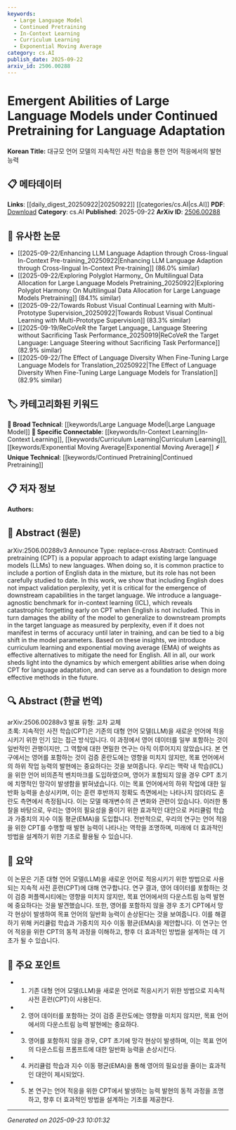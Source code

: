 ```yaml
---
keywords:
  - Large Language Model
  - Continued Pretraining
  - In-Context Learning
  - Curriculum Learning
  - Exponential Moving Average
category: cs.AI
publish_date: 2025-09-22
arxiv_id: 2506.00288
---
```


<!-- KEYWORD_LINKING_METADATA:
{
  "processed_timestamp": "2025-09-23T10:01:32.949388",
  "vocabulary_version": "1.0",
  "selected_keywords": [
    "Large Language Model",
    "Continued Pretraining",
    "In-Context Learning",
    "Curriculum Learning",
    "Exponential Moving Average"
  ],
  "rejected_keywords": [],
  "similarity_scores": {
    "Large Language Model": 0.85,
    "Continued Pretraining": 0.78,
    "In-Context Learning": 0.82,
    "Curriculum Learning": 0.8,
    "Exponential Moving Average": 0.79
  },
  "extraction_method": "AI_prompt_based",
  "budget_applied": true,
  "candidates_json": {
    "candidates": [
      {
        "surface": "Large Language Models",
        "canonical": "Large Language Model",
        "aliases": [
          "LLMs"
        ],
        "category": "broad_technical",
        "rationale": "Central to the paper's focus on language adaptation and emergent abilities.",
        "novelty_score": 0.45,
        "connectivity_score": 0.9,
        "specificity_score": 0.7,
        "link_intent_score": 0.85
      },
      {
        "surface": "Continued Pretraining",
        "canonical": "Continued Pretraining",
        "aliases": [
          "CPT"
        ],
        "category": "unique_technical",
        "rationale": "Key process discussed for adapting language models to new languages.",
        "novelty_score": 0.75,
        "connectivity_score": 0.65,
        "specificity_score": 0.8,
        "link_intent_score": 0.78
      },
      {
        "surface": "In-Context Learning",
        "canonical": "In-Context Learning",
        "aliases": [
          "ICL"
        ],
        "category": "specific_connectable",
        "rationale": "Important concept for evaluating model capabilities in new languages.",
        "novelty_score": 0.6,
        "connectivity_score": 0.72,
        "specificity_score": 0.78,
        "link_intent_score": 0.82
      },
      {
        "surface": "Curriculum Learning",
        "canonical": "Curriculum Learning",
        "aliases": [],
        "category": "specific_connectable",
        "rationale": "Proposed as an effective alternative method to mitigate reliance on English data.",
        "novelty_score": 0.5,
        "connectivity_score": 0.68,
        "specificity_score": 0.75,
        "link_intent_score": 0.8
      },
      {
        "surface": "Exponential Moving Average of Weights",
        "canonical": "Exponential Moving Average",
        "aliases": [
          "EMA"
        ],
        "category": "specific_connectable",
        "rationale": "Technique introduced to improve model training stability and performance.",
        "novelty_score": 0.65,
        "connectivity_score": 0.7,
        "specificity_score": 0.77,
        "link_intent_score": 0.79
      }
    ],
    "ban_list_suggestions": [
      "validation perplexity",
      "downstream capabilities"
    ]
  },
  "decisions": [
    {
      "candidate_surface": "Large Language Models",
      "resolved_canonical": "Large Language Model",
      "decision": "linked",
      "scores": {
        "novelty": 0.45,
        "connectivity": 0.9,
        "specificity": 0.7,
        "link_intent": 0.85
      }
    },
    {
      "candidate_surface": "Continued Pretraining",
      "resolved_canonical": "Continued Pretraining",
      "decision": "linked",
      "scores": {
        "novelty": 0.75,
        "connectivity": 0.65,
        "specificity": 0.8,
        "link_intent": 0.78
      }
    },
    {
      "candidate_surface": "In-Context Learning",
      "resolved_canonical": "In-Context Learning",
      "decision": "linked",
      "scores": {
        "novelty": 0.6,
        "connectivity": 0.72,
        "specificity": 0.78,
        "link_intent": 0.82
      }
    },
    {
      "candidate_surface": "Curriculum Learning",
      "resolved_canonical": "Curriculum Learning",
      "decision": "linked",
      "scores": {
        "novelty": 0.5,
        "connectivity": 0.68,
        "specificity": 0.75,
        "link_intent": 0.8
      }
    },
    {
      "candidate_surface": "Exponential Moving Average of Weights",
      "resolved_canonical": "Exponential Moving Average",
      "decision": "linked",
      "scores": {
        "novelty": 0.65,
        "connectivity": 0.7,
        "specificity": 0.77,
        "link_intent": 0.79
      }
    }
  ]
}
-->

# Emergent Abilities of Large Language Models under Continued Pretraining for Language Adaptation

**Korean Title:** 대규모 언어 모델의 지속적인 사전 학습을 통한 언어 적응에서의 발현 능력

## 📋 메타데이터

**Links**: [[daily_digest_20250922|20250922]] [[categories/cs.AI|cs.AI]]
**PDF**: [Download](https://arxiv.org/pdf/2506.00288.pdf)
**Category**: cs.AI
**Published**: 2025-09-22
**ArXiv ID**: [2506.00288](https://arxiv.org/abs/2506.00288)

## 🔗 유사한 논문
- [[2025-09-22/Enhancing LLM Language Adaption through Cross-lingual In-Context Pre-training_20250922|Enhancing LLM Language Adaption through Cross-lingual In-Context Pre-training]] (86.0% similar)
- [[2025-09-22/Exploring Polyglot Harmony_ On Multilingual Data Allocation for Large Language Models Pretraining_20250922|Exploring Polyglot Harmony: On Multilingual Data Allocation for Large Language Models Pretraining]] (84.1% similar)
- [[2025-09-22/Towards Robust Visual Continual Learning with Multi-Prototype Supervision_20250922|Towards Robust Visual Continual Learning with Multi-Prototype Supervision]] (83.3% similar)
- [[2025-09-19/ReCoVeR the Target Language_ Language Steering without Sacrificing Task Performance_20250919|ReCoVeR the Target Language: Language Steering without Sacrificing Task Performance]] (82.9% similar)
- [[2025-09-22/The Effect of Language Diversity When Fine-Tuning Large Language Models for Translation_20250922|The Effect of Language Diversity When Fine-Tuning Large Language Models for Translation]] (82.9% similar)

## 🏷️ 카테고리화된 키워드
**🧠 Broad Technical**: [[keywords/Large Language Model|Large Language Model]]
**🔗 Specific Connectable**: [[keywords/In-Context Learning|In-Context Learning]], [[keywords/Curriculum Learning|Curriculum Learning]], [[keywords/Exponential Moving Average|Exponential Moving Average]]
**⚡ Unique Technical**: [[keywords/Continued Pretraining|Continued Pretraining]]

## 📋 저자 정보

**Authors:** 

## 📄 Abstract (원문)

arXiv:2506.00288v3 Announce Type: replace-cross 
Abstract: Continued pretraining (CPT) is a popular approach to adapt existing large language models (LLMs) to new languages. When doing so, it is common practice to include a portion of English data in the mixture, but its role has not been carefully studied to date. In this work, we show that including English does not impact validation perplexity, yet it is critical for the emergence of downstream capabilities in the target language. We introduce a language-agnostic benchmark for in-context learning (ICL), which reveals catastrophic forgetting early on CPT when English is not included. This in turn damages the ability of the model to generalize to downstream prompts in the target language as measured by perplexity, even if it does not manifest in terms of accuracy until later in training, and can be tied to a big shift in the model parameters. Based on these insights, we introduce curriculum learning and exponential moving average (EMA) of weights as effective alternatives to mitigate the need for English. All in all, our work sheds light into the dynamics by which emergent abilities arise when doing CPT for language adaptation, and can serve as a foundation to design more effective methods in the future.

## 🔍 Abstract (한글 번역)

arXiv:2506.00288v3 발표 유형: 교차 교체  
초록: 지속적인 사전 학습(CPT)은 기존의 대형 언어 모델(LLM)을 새로운 언어에 적응시키기 위한 인기 있는 접근 방식입니다. 이 과정에서 영어 데이터를 일부 포함하는 것이 일반적인 관행이지만, 그 역할에 대한 면밀한 연구는 아직 이루어지지 않았습니다. 본 연구에서는 영어를 포함하는 것이 검증 혼란도에는 영향을 미치지 않지만, 목표 언어에서의 하위 작업 능력의 발현에는 중요하다는 것을 보여줍니다. 우리는 맥락 내 학습(ICL)을 위한 언어 비의존적 벤치마크를 도입하였으며, 영어가 포함되지 않을 경우 CPT 초기에 치명적인 망각이 발생함을 밝혀냈습니다. 이는 목표 언어에서의 하위 작업에 대한 일반화 능력을 손상시키며, 이는 훈련 후반까지 정확도 측면에서는 나타나지 않더라도 혼란도 측면에서 측정됩니다. 이는 모델 매개변수의 큰 변화와 관련이 있습니다. 이러한 통찰을 바탕으로, 우리는 영어의 필요성을 줄이기 위한 효과적인 대안으로 커리큘럼 학습과 가중치의 지수 이동 평균(EMA)을 도입합니다. 전반적으로, 우리의 연구는 언어 적응을 위한 CPT를 수행할 때 발현 능력이 나타나는 역학을 조명하며, 미래에 더 효과적인 방법을 설계하기 위한 기초로 활용될 수 있습니다.

## 📝 요약

이 논문은 기존 대형 언어 모델(LLM)을 새로운 언어로 적응시키기 위한 방법으로 사용되는 지속적 사전 훈련(CPT)에 대해 연구합니다. 연구 결과, 영어 데이터를 포함하는 것이 검증 퍼플렉시티에는 영향을 미치지 않지만, 목표 언어에서의 다운스트림 능력 발현에 중요하다는 것을 발견했습니다. 또한, 영어를 포함하지 않을 경우 초기 CPT에서 망각 현상이 발생하여 목표 언어의 일반화 능력이 손상된다는 것을 보여줍니다. 이를 해결하기 위해 커리큘럼 학습과 가중치의 지수 이동 평균(EMA)을 제안합니다. 이 연구는 언어 적응을 위한 CPT의 동적 과정을 이해하고, 향후 더 효과적인 방법을 설계하는 데 기초가 될 수 있습니다.

## 🎯 주요 포인트

- 1. 기존 대형 언어 모델(LLM)을 새로운 언어로 적응시키기 위한 방법으로 지속적 사전 훈련(CPT)이 사용된다.
- 2. 영어 데이터를 포함하는 것이 검증 혼란도에는 영향을 미치지 않지만, 목표 언어에서의 다운스트림 능력 발현에는 중요하다.
- 3. 영어를 포함하지 않을 경우, CPT 초기에 망각 현상이 발생하며, 이는 목표 언어의 다운스트림 프롬프트에 대한 일반화 능력을 손상시킨다.
- 4. 커리큘럼 학습과 지수 이동 평균(EMA)을 통해 영어의 필요성을 줄이는 효과적인 대안이 제시되었다.
- 5. 본 연구는 언어 적응을 위한 CPT에서 발생하는 능력 발현의 동적 과정을 조명하고, 향후 더 효과적인 방법을 설계하는 기초를 제공한다.


---

*Generated on 2025-09-23 10:01:32*